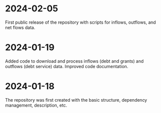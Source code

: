 # 2024-02-05
First public release of the repository with scripts for inflows, outflows, and net flows data.

# 2024-01-19
Added code to download and process inflows (debt and grants) and outflows (debt service) data.
Improved code documentation.

# 2024-01-18
The repository was first created with the basic structure,
dependency management, description, etc.